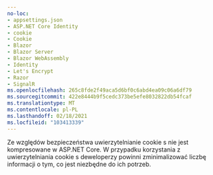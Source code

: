 ```yaml
---
no-loc:
- appsettings.json
- ASP.NET Core Identity
- cookie
- Cookie
- Blazor
- Blazor Server
- Blazor WebAssembly
- Identity
- Let's Encrypt
- Razor
- SignalR
ms.openlocfilehash: 265c8fde2f49aca5d6bf0c6abd4ea09c06a6df79
ms.sourcegitcommit: 422e8444b9f5cedc373be5efe8032822db54fcaf
ms.translationtype: MT
ms.contentlocale: pl-PL
ms.lasthandoff: 02/18/2021
ms.locfileid: "103413339"
---
```

Ze względów bezpieczeństwa uwierzytelnianie cookie s nie jest kompresowane w ASP.NET Core. W przypadku korzystania z uwierzytelniania cookie s deweloperzy powinni zminimalizować liczbę informacji o tym, co jest niezbędne do ich potrzeb.

